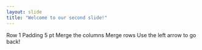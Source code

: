 ```yaml
---
layout: slide
title: "Welcome to our second slide!"
---
```

Row 1 Padding 5 pt 
Merge the columns 
Merge rows
Use the left arrow to go back!
